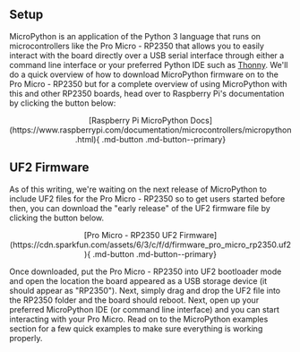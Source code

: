 



## Setup

MicroPython is an application of the Python 3 language that runs on microcontrollers like the Pro Micro - RP2350 that allows you to easily interact with the board directly over a USB serial interface through either a command line interface or your preferred Python IDE such as [Thonny](https://thonny.org/). We'll do a quick overview of how to download MicroPython firmware on to the Pro Micro - RP2350 but for a complete overview of using MicroPython with this and other RP2350 boards, head over to Raspberry Pi's documentation by clicking the button below:

<center>
    [Raspberry Pi MicroPython Docs](https://www.raspberrypi.com/documentation/microcontrollers/micropython.html){ .md-button .md-button--primary}
</center>

## UF2 Firmware

As of this writing, we're waiting on the next release of MicroPython to include UF2 files for the Pro Micro - RP2350 so to get users started before then, you can download the "early release" of the UF2 firmware file by clicking the button below.

<center>
    [Pro Micro - RP2350 UF2 Firmware](https://cdn.sparkfun.com/assets/6/3/c/f/d/firmware_pro_micro_rp2350.uf2){ .md-button .md-button--primary}
</center>

Once downloaded, put the Pro Micro - RP2350 into UF2 bootloader mode and open the location the board appeared as a USB storage device (it should appear as "RP2350"). Next, simply drag and drop the UF2 file into the RP2350 folder and the board should reboot. Next, open up your preferred MicroPython IDE (or command line interface) and you can start interacting with your Pro Micro. Read on to the MicroPython examples section for a few quick examples to make sure everything is working properly.